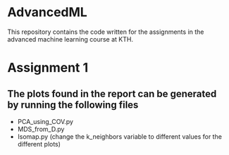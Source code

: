 # AdvancedML

This repository contains the code written for the assignments in the advanced machine learning course at KTH. 

# Assignment 1

## The plots found in the report can be generated by running the following files
 * PCA_using_COV.py
 * MDS_from_D.py
 * Isomap.py (change the k_neighbors variable to different values for the different plots)


